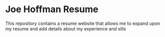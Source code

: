 # Joe Hoffman Resume

This repository contains a resume website that allows me to expand upon my resume and add details about my experience and sills
